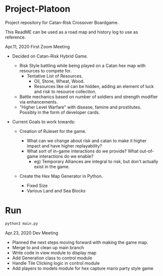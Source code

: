 # Project-Platoon

Project repository for Catan-Risk Crossover Boardgame.

This ReadME can be used as a road map and history log to use as reference.

Apr.11, 2020 First Zoom Meeting
* Decided on Catan-Risk Hybrid Game.
  * Risk Style battling while being played on a Catan hex map with resources to compete for.
    * Tentative List of Resources.
      * Oil, Stone, Wheat, Wood.
      * Resources like oil can be hidden, adding an element of luck and risk to resource collection.
  * Battle mechanics based on number of soldiers and strength modifier via enhancements.
  * "Higher Level Warfare" with disease, famine and prostitutes. Possibly in the form of developer cards.

* Current Goals to work towards:
  * Creation of Ruleset for the game. 
    * What can we change about risk and catan to make it higher impact and have higher replayability?
    * What sort of in-game interactions do we provide? What out-of-game interactions do we enable?
      * eg) Temporary Alliances are integral to risk, but don't actually exist in the game. 

  * Create the Hex Map Generator in Python.
    * Fixed Size
    * Various Land and Sea Blocks

# Run
```bash
python3 main.py
```

Apr.23, 2020 Dev Meeting
* Planned the next steps moving forward with making the game map.
 * Merge to and clean up main branch
 * Write code in view module to display map
 * Add Generation class to control module
 * Handle Tile Clicking logic in control module
 * Add players to models module for hex capture mario party style game
